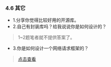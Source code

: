 ### 4.6 其它

- 1.分享你觉得比较好用的开源库。
- 2.自己有封装库吗？给我说说你是如何设计的？

> 1~2题笔者就不提供答案了。

- 3.你是如何设计一个网络请求框架的？

> [点击查看](https://www.jianshu.com/p/449b733c7938)